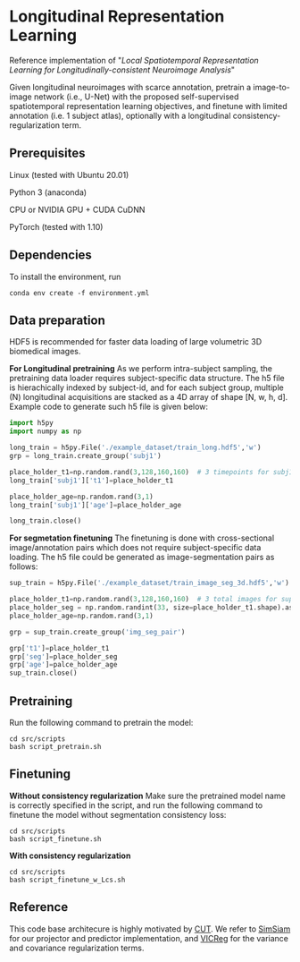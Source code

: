# Longitudinal Representation Learning
Reference implementation of "*Local Spatiotemporal Representation Learning for Longitudinally-consistent Neuroimage Analysis*"

Given longitudinal neuroimages with scarce annotation, pretrain a image-to-image network (i.e., U-Net) with the proposed self-supervised spatiotemporal representation learning objectives, and finetune with limited annotation (i.e. 1 subject atlas), optionally with a longitudinal consistency-regularization term.

## Prerequisites
Linux (tested with Ubuntu 20.01)

Python 3 (anaconda)

CPU or NVIDIA GPU + CUDA CuDNN

PyTorch (tested with 1.10)

## Dependencies
To install the environment, run 
```shell script
conda env create -f environment.yml 
```

## Data preparation
HDF5 is recommended for faster data loading of large volumetric 3D biomedical images. 

**For Longitudinal pretraining**
As we perform intra-subject sampling, the pretraining data loader requires subject-specific data structure. The h5 file is hierachically indexed by subject-id, and for each subject group, multiple (N) longitudinal acquisitions are stacked as a 4D array of shape [N, w, h, d]. Example code to generate such h5 file is given below:
```python
import h5py
import numpy as np

long_train = h5py.File('./example_dataset/train_long.hdf5','w')
grp = long_train.create_group('subj1')

place_holder_t1=np.random.rand(3,128,160,160)  # 3 timepoints for subj1 
long_train['subj1']['t1']=place_holder_t1

place_holder_age=np.random.rand(3,1)
long_train['subj1']['age']=place_holder_age

long_train.close()
```

**For segmetation finetuning** 
The finetuning is done with cross-sectional image/annotation pairs which does not require subject-specific data loading. The h5 file could be generated as image-segmentation pairs as follows:
```python
sup_train = h5py.File('./example_dataset/train_image_seg_3d.hdf5','w')

place_holder_t1=np.random.rand(3,128,160,160)  # 3 total images for supervised training
place_holder_seg = np.random.randint(33, size=place_holder_t1.shape).astype(float)
place_holder_age=np.random.rand(3,1)

grp = sup_train.create_group('img_seg_pair')

grp['t1']=place_holder_t1
grp['seg']=place_holder_seg
grp['age']=palce_holder_age
sup_train.close()

```

## Pretraining
Run the following command to pretrain the model:
```shell
cd src/scripts
bash script_pretrain.sh
```

## Finetuning
**Without consistency regularization**
Make sure the pretrained model name is correctly specified in the script, and run the following command to finetune the model without segmentation consistency loss:
```shell
cd src/scripts
bash script_finetune.sh
```


**With consistency regularization**
```shell
cd src/scripts
bash script_finetune_w_Lcs.sh
```


## Reference
This code base architecure is highly motivated by [CUT](https://github.com/taesungp/contrastive-unpaired-translation). We refer to [SimSiam](https://github.com/facebookresearch/simsiam) for our projector and predictor implementation, and [VICReg](https://github.com/facebookresearch/vicreg) for the variance and covariance regularization terms.
  
